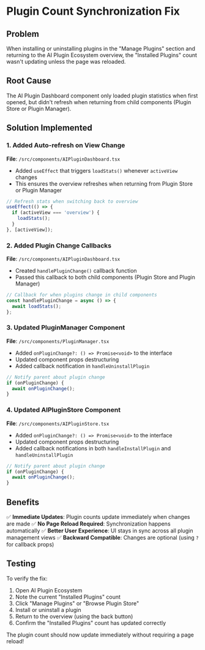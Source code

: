 # Plugin Count Synchronization Fix

## Problem
When installing or uninstalling plugins in the "Manage Plugins" section and returning to the AI Plugin Ecosystem overview, the "Installed Plugins" count wasn't updating unless the page was reloaded.

## Root Cause
The AI Plugin Dashboard component only loaded plugin statistics when first opened, but didn't refresh when returning from child components (Plugin Store or Plugin Manager).

## Solution Implemented

### 1. Added Auto-refresh on View Change
**File**: `/src/components/AIPluginDashboard.tsx`
- Added `useEffect` that triggers `loadStats()` whenever `activeView` changes
- This ensures the overview refreshes when returning from Plugin Store or Plugin Manager

```typescript
// Refresh stats when switching back to overview
useEffect(() => {
  if (activeView === 'overview') {
    loadStats();
  }
}, [activeView]);
```

### 2. Added Plugin Change Callbacks
**File**: `/src/components/AIPluginDashboard.tsx`
- Created `handlePluginChange()` callback function
- Passed this callback to both child components (Plugin Store and Plugin Manager)

```typescript
// Callback for when plugins change in child components
const handlePluginChange = async () => {
  await loadStats();
};
```

### 3. Updated PluginManager Component
**File**: `/src/components/PluginManager.tsx`
- Added `onPluginChange?: () => Promise<void>` to the interface
- Updated component props destructuring
- Added callback notification in `handleUninstallPlugin`

```typescript
// Notify parent about plugin change
if (onPluginChange) {
  await onPluginChange();
}
```

### 4. Updated AIPluginStore Component
**File**: `/src/components/AIPluginStore.tsx`
- Added `onPluginChange?: () => Promise<void>` to the interface
- Updated component props destructuring
- Added callback notifications in both `handleInstallPlugin` and `handleUninstallPlugin`

```typescript
// Notify parent about plugin change
if (onPluginChange) {
  await onPluginChange();
}
```

## Benefits

✅ **Immediate Updates**: Plugin counts update immediately when changes are made
✅ **No Page Reload Required**: Synchronization happens automatically
✅ **Better User Experience**: UI stays in sync across all plugin management views
✅ **Backward Compatible**: Changes are optional (using `?` for callback props)

## Testing

To verify the fix:

1. Open AI Plugin Ecosystem
2. Note the current "Installed Plugins" count
3. Click "Manage Plugins" or "Browse Plugin Store"
4. Install or uninstall a plugin
5. Return to the overview (using the back button)
6. Confirm the "Installed Plugins" count has updated correctly

The plugin count should now update immediately without requiring a page reload!
